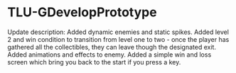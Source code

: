 # TLU-GDevelopPrototype

Update description:
Added dynamic enemies and static spikes.
Added level 2 and win condition to transition from level one to two - once the player has gathered all the collectibles, they can leave though the designated exit.
Added animations and effects to enemy.
Added a simple win and loss screen which bring you back to the start if you press a key.
